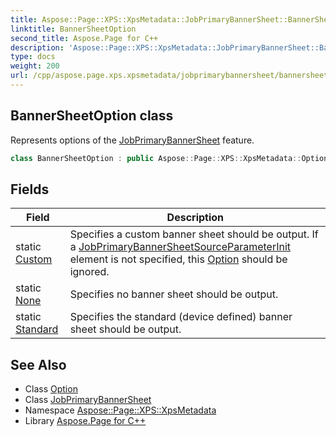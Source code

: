 ```yaml
---
title: Aspose::Page::XPS::XpsMetadata::JobPrimaryBannerSheet::BannerSheetOption class
linktitle: BannerSheetOption
second_title: Aspose.Page for C++
description: 'Aspose::Page::XPS::XpsMetadata::JobPrimaryBannerSheet::BannerSheetOption class. Represents options of the JobPrimaryBannerSheet feature in C++.'
type: docs
weight: 200
url: /cpp/aspose.page.xps.xpsmetadata/jobprimarybannersheet/bannersheetoption/
---
```

## BannerSheetOption class


Represents options of the [JobPrimaryBannerSheet](../) feature.

```cpp
class BannerSheetOption : public Aspose::Page::XPS::XpsMetadata::Option
```

## Fields

| Field | Description |
| --- | --- |
| static [Custom](./custom/) | Specifies a custom banner sheet should be output. If a [JobPrimaryBannerSheetSource](../../jobprimarybannersheetsource/)[ParameterInit](../../parameterinit/) element is not specified, this [Option](../../option/) should be ignored. |
| static [None](./none/) | Specifies no banner sheet should be output. |
| static [Standard](./standard/) | Specifies the standard (device defined) banner sheet should be output. |
## See Also

* Class [Option](../../option/)
* Class [JobPrimaryBannerSheet](../)
* Namespace [Aspose::Page::XPS::XpsMetadata](../../)
* Library [Aspose.Page for C++](../../../)
